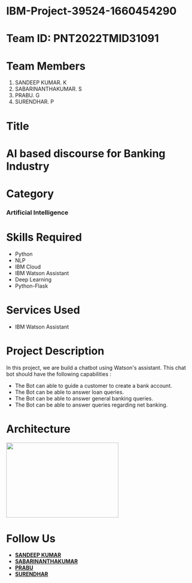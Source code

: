 # IBM-Project-39524-1660454290
# Team ID: PNT2022TMID31091
# Team Members
1. SANDEEP KUMAR. K 
2. SABARINANTHAKUMAR. S
3. PRABU. G
4. SURENDHAR. P



# Title

<h1> AI based discourse for Banking Industry<h1>

  


# Category 
<h3>Artificial Intelligence<h3>

# Skills Required
  
  <ul>
  <li>Python</li>
  <li>NLP</li>
  <li>IBM Cloud</li>
  <li>IBM Watson Assistant</li>
  <li>Deep Learning</li>
  <li>Python-Flask</li>
</ul>



# Services Used

<ul>
  <li>IBM Watson Assistant</li>
  </ul>

# Project Description
In this project, we are build a chatbot using Watson's assistant. This chat bot should have the following capabilities :
  
  <ul>

<li>The Bot can able to guide a customer to create a bank account.</li>
  <li>The Bot can be able to answer loan queries.</li>
<li>The Bot can be able to answer general banking queries.</li>
<li>The Bot can be able to answer queries regarding net banking.</li>
    </ul>

# Architecture 
<img src="https://user-images.githubusercontent.com/114660853/202467808-e443e047-c3cf-49fb-9561-9f66c5d5bfdc.png"  width="300" height="200">
  
  
# Follow Us 
  <ul>
    <li><b><a href="https://www.instagram.com/mr.chubby_charm/">SANDEEP KUMAR </a></b></li>
  <li><b><a href="https://www.instagram.com/sabari_snk_7665_/">SABARINANTHAKUMAR </a></b></li>
  <li><b><a href="https://www.instagram.com/prabu_solo__/">PRABU </a></b></li>
  <li><b><a href="https://www.instagram.com/surendhar_blackdevil/">SURENDHAR</a></b></li>
  
  </ul>
  
